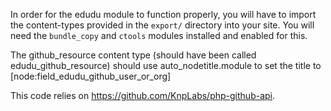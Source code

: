 
In order for the edudu module to function properly, you will have to import the content-types
provided in the  `export/` directory into your site.
You will need the `bundle_copy` and `ctools` modules installed and enabled for this.


The github_resource content type (should have been called
edudu_github_resource) should use auto_nodetitle.module to set the
title to [node:field_edudu_github_user_or_org]

This code relies on https://github.com/KnpLabs/php-github-api.

